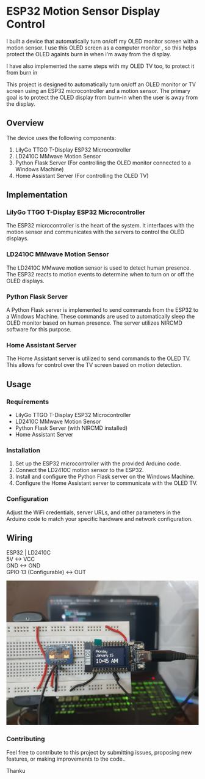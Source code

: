 # ESP32 Motion Sensor Display Control
 I built a device that automatically turn on/off my OLED monitor screen with a motion sensor. I use this OLED screen as a computer monitor , so this helps protect the OLED againts burn in when i'm away from the display. 

 I have also implemented the same steps with my OLED TV too, to protect it from burn in

 This project is designed to automatically turn on/off an OLED monitor or TV screen using an ESP32 microcontroller and a motion sensor. The primary goal is to protect the OLED display from burn-in when the user is away from the display.
  
## Overview

The device uses the following components:
1. LilyGo TTGO T-Display ESP32 Microcontroller
2. LD2410C MMwave Motion Sensor
3. Python Flask Server (For controlling the OLED monitor connected to a Windows Machine)
4. Home Assistant Server (For controlling the OLED TV)

## Implementation

### LilyGo TTGO T-Display ESP32 Microcontroller
The ESP32 microcontroller is the heart of the system. It interfaces with the motion sensor and communicates with the servers to control the OLED displays.

### LD2410C MMwave Motion Sensor
The LD2410C MMwave motion sensor is used to detect human presence. The ESP32 reacts to motion events to determine when to turn on or off the OLED displays.

### Python Flask Server
A Python Flask server is implemented to send commands from the ESP32 to a Windows Machine. These commands are used to automatically sleep the OLED monitor based on human presence. The server utilizes NIRCMD software for this purpose.

### Home Assistant Server
The Home Assistant server is utilized to send commands to the OLED TV. This allows for control over the TV screen based on motion detection.

## Usage

### Requirements
- LilyGo TTGO T-Display ESP32 Microcontroller
- LD2410C MMwave Motion Sensor
- Python Flask Server (with NIRCMD installed)
- Home Assistant Server

### Installation
1. Set up the ESP32 microcontroller with the provided Arduino code.
2. Connect the LD2410C motion sensor to the ESP32.
3. Install and configure the Python Flask server on the Windows Machine.
4. Configure the Home Assistant server to communicate with the OLED TV.

### Configuration
Adjust the WiFi credentials, server URLs, and other parameters in the Arduino code to match your specific hardware and network configuration.

## Wiring
ESP32 | LD2410C <br>
5V <-> VCC <br>
GND <-> GND <br>
GPIO 13 (Configurable) <-> OUT <br>


![Alt text](images/wiring.jpg)

### Contributing
Feel free to contribute to this project by submitting issues, proposing new features, or making improvements to the code..

Thanku

